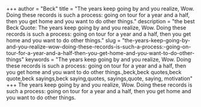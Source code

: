 +++
author = "Beck"
title = "The years keep going by and you realize, Wow. Doing these records is such a process: going on tour for a year and a half, then you get home and you want to do other things."
description = "the best Beck Quote: The years keep going by and you realize, Wow. Doing these records is such a process: going on tour for a year and a half, then you get home and you want to do other things."
slug = "the-years-keep-going-by-and-you-realize-wow-doing-these-records-is-such-a-process:-going-on-tour-for-a-year-and-a-half-then-you-get-home-and-you-want-to-do-other-things"
keywords = "The years keep going by and you realize, Wow. Doing these records is such a process: going on tour for a year and a half, then you get home and you want to do other things.,beck,beck quotes,beck quote,beck sayings,beck saying,quotes, sayings,quote, saying, motivation"
+++
The years keep going by and you realize, Wow. Doing these records is such a process: going on tour for a year and a half, then you get home and you want to do other things.
